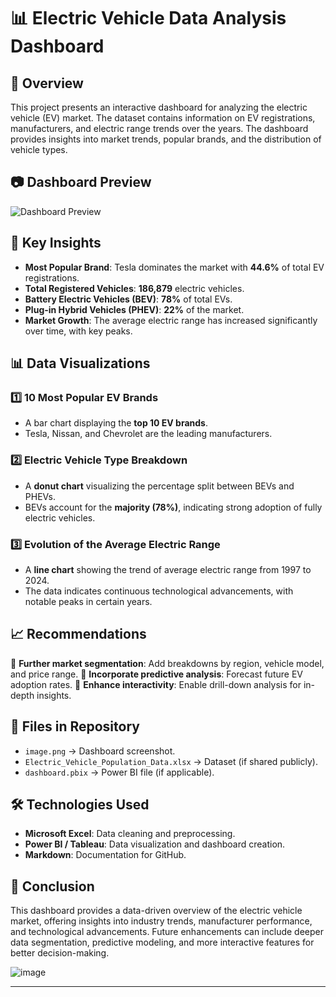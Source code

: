 # 📊 Electric Vehicle Data Analysis Dashboard

## 📌 Overview
This project presents an interactive dashboard for analyzing the electric vehicle (EV) market. The dataset contains information on EV registrations, manufacturers, and electric range trends over the years. The dashboard provides insights into market trends, popular brands, and the distribution of vehicle types.

## 📷 Dashboard Preview
![Dashboard Preview](image.png)

## 🔑 Key Insights
- **Most Popular Brand**: Tesla dominates the market with **44.6%** of total EV registrations.
- **Total Registered Vehicles**: **186,879** electric vehicles.
- **Battery Electric Vehicles (BEV)**: **78%** of total EVs.
- **Plug-in Hybrid Vehicles (PHEV)**: **22%** of the market.
- **Market Growth**: The average electric range has increased significantly over time, with key peaks.

## 📊 Data Visualizations
### 1️⃣ **10 Most Popular EV Brands**
- A bar chart displaying the **top 10 EV brands**.
- Tesla, Nissan, and Chevrolet are the leading manufacturers.

### 2️⃣ **Electric Vehicle Type Breakdown**
- A **donut chart** visualizing the percentage split between BEVs and PHEVs.
- BEVs account for the **majority (78%)**, indicating strong adoption of fully electric vehicles.

### 3️⃣ **Evolution of the Average Electric Range**
- A **line chart** showing the trend of average electric range from 1997 to 2024.
- The data indicates continuous technological advancements, with notable peaks in certain years.

## 📈 Recommendations
🔹 **Further market segmentation**: Add breakdowns by region, vehicle model, and price range.
🔹 **Incorporate predictive analysis**: Forecast future EV adoption rates.
🔹 **Enhance interactivity**: Enable drill-down analysis for in-depth insights.

## 📂 Files in Repository
- `image.png` → Dashboard screenshot.
- `Electric_Vehicle_Population_Data.xlsx` → Dataset (if shared publicly).
- `dashboard.pbix` → Power BI file (if applicable).

## 🛠️ Technologies Used
- **Microsoft Excel**: Data cleaning and preprocessing.
- **Power BI / Tableau**: Data visualization and dashboard creation.
- **Markdown**: Documentation for GitHub.

## 📢 Conclusion
This dashboard provides a data-driven overview of the electric vehicle market, offering insights into industry trends, manufacturer performance, and technological advancements. Future enhancements can include deeper data segmentation, predictive modeling, and more interactive features for better decision-making.

![image](https://github.com/user-attachments/assets/0c5d2b89-1ef6-40b8-b970-7145272a791e)

---
